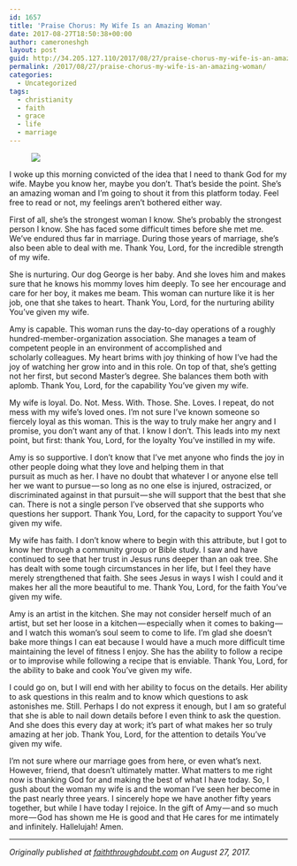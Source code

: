 ```yaml
---
id: 1657
title: 'Praise Chorus: My Wife Is an Amazing Woman'
date: 2017-08-27T18:50:38+00:00
author: cameroneshgh
layout: post
guid: http://34.205.127.110/2017/08/27/praise-chorus-my-wife-is-an-amazing-woman/
permalink: /2017/08/27/praise-chorus-my-wife-is-an-amazing-woman/
categories:
  - Uncategorized
tags:
  - christianity
  - faith
  - grace
  - life
  - marriage
---
```

<figure> 

<img src="https://waywardjourneyer.files.wordpress.com/2017/08/37f9a-1zzr564ugi1d4ppgnpeiq8g.jpeg?w=525" data-recalc-dims="1" />
  
</figure> 

I woke up this morning convicted of the idea that I need to thank God for my wife. Maybe you know her, maybe you don’t. That’s beside the point. She’s an amazing woman and I’m going to shout it from this platform today. Feel free to read or not, my feelings aren’t bothered either way.

First of all, she’s the strongest woman I know. She’s probably the strongest person I know. She has faced some difficult times before she met me. We’ve endured thus far in marriage. During those years of marriage, she’s also been able to deal with me. Thank You, Lord, for the incredible strength of my wife.

She is nurturing. Our dog George is her baby. And she loves him and makes sure that he knows his mommy loves him deeply. To see her encourage and care for her boy, it makes me beam. This woman can nurture like it is her job, one that she takes to heart. Thank You, Lord, for the nurturing ability You’ve given my wife.

Amy is capable. This woman runs the day-to-day operations of a roughly hundred-member-organization association. She manages a team of competent people in an environment of accomplished and scholarly colleagues. My heart brims with joy thinking of how I’ve had the joy of watching her grow into and in this role. On top of that, she’s getting not her first, but second Master’s degree. She balances them both with aplomb. Thank You, Lord, for the capability You’ve given my wife.

My wife is loyal. Do. Not. Mess. With. Those. She. Loves. I repeat, do not mess with my wife’s loved ones. I’m not sure I’ve known someone so fiercely loyal as this woman. This is the way to truly make her angry and I promise, you don’t want any of that. I know I don’t. This leads into my next point, but first: thank You, Lord, for the loyalty You’ve instilled in my wife.

Amy is so supportive. I don’t know that I’ve met anyone who finds the joy in other people doing what they love and helping them in that pursuit as much as her. I have no doubt that whatever I or anyone else tell her we want to pursue — so long as no one else is injured, ostracized, or discriminated against in that pursuit — she will support that the best that she can. There is not a single person I’ve observed that she supports who questions her support. Thank You, Lord, for the capacity to support You’ve given my wife.

My wife has faith. I don’t know where to begin with this attribute, but I got to know her through a community group or Bible study. I saw and have continued to see that her trust in Jesus runs deeper than an oak tree. She has dealt with some tough circumstances in her life, but I feel they have merely strengthened that faith. She sees Jesus in ways I wish I could and it makes her all the more beautiful to me. Thank You, Lord, for the faith You’ve given my wife.

Amy is an artist in the kitchen. She may not consider herself much of an artist, but set her loose in a kitchen — especially when it comes to baking — and I watch this woman’s soul seem to come to life. I’m glad she doesn’t bake more things I can eat because I would have a much more difficult time maintaining the level of fitness I enjoy. She has the ability to follow a recipe or to improvise while following a recipe that is enviable. Thank You, Lord, for the ability to bake and cook You’ve given my wife.

I could go on, but I will end with her ability to focus on the details. Her ability to ask questions in this realm and to know which questions to ask astonishes me. Still. Perhaps I do not express it enough, but I am so grateful that she is able to nail down details before I even think to ask the question. And she does this every day at work; it’s part of what makes her so truly amazing at her job. Thank You, Lord, for the attention to details You’ve given my wife.

I’m not sure where our marriage goes from here, or even what’s next. However, friend, that doesn’t ultimately matter. What matters to me right now is thanking God for and making the best of what I have today. So, I gush about the woman my wife is and the woman I’ve seen her become in the past nearly three years. I sincerely hope we have another fifty years together, but while I have today I rejoice. In the gift of Amy — and so much more — God has shown me He is good and that He cares for me intimately and infinitely. Hallelujah! Amen.

* * *

_Originally published at_ <a href="http://faiththroughdoubt.com/praise-chorus-my-wife-is-an-amazing-woman/" target="_blank"><em>faiththroughdoubt.com</em></a> _on August 27, 2017._